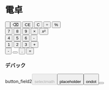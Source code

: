 # 電卓
<html>
  <body>
    <script src="script.js"></script>
    <button type="number" id="button_field"><br>
      <button type="button" onclick="char_delete(0)">⌫</button>
      <button type="button" onclick="char_delete(1)">CE</button>
      <button type="button" onclick="char_delete(2)">C</button>
      <button type="button" onclick="math('/')">÷</button>
      <button type="button" onclick="math('%')">%</button>
    <br>
        <button type="button" onclick="button(7)">7</button>
        <button type="button" onclick="button(8)">8</button>
        <button type="button" onclick="button(9)">9</button>
        <button type="button" onclick="math('*')">×</button>
        <button type="button" onclick="math('**')">𝑥²</button>
    <br>
      <button type="button" onclick="button(4)">4</button>
      <button type="button" onclick="button(5)">5</button>
      <button type="button" onclick="button(6)">6</button>
      <button type="button" onclick="math('-')">-</button>
    <br>
      <button type="button" onclick="button(1)">1</button>
      <button type="button" onclick="button(2)">2</button>
      <button type="button" onclick="button(3)">3</button>
      <button type="button" onclick="math('+')">+</button>
    <br>
      <button type="button" onclick="minus()">-</button>
      <button type="button" onclick="button(0)"></button>
      <button type="button" onclick="buttondot(ondot)">.</button>
      <button type="button" onclick="math('=')">=</button>
    <br>
    <!--デバック-->
    <h3>デバック</h3>
    button_field2<button type="number" id="button_field2" disabled>
    <br>
    selectmath<button type="text" id="sld">
    <br>
    placeholder<button type="text" id="pld">
    <br>
    ondot<button type="text" id="dod">
    
  </body>
<html>
